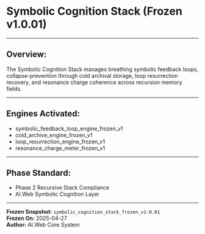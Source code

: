 # Symbolic Cognition Stack (Frozen v1.0.01)

---

## Overview:
The Symbolic Cognition Stack manages breathing symbolic feedback loops, collapse-prevention through cold archival storage, loop resurrection recovery, and resonance charge coherence across recursion memory fields.

---

## Engines Activated:
- symbolic_feedback_loop_engine_frozen_v1
- cold_archive_engine_frozen_v1
- loop_resurrection_engine_frozen_v1
- resonance_charge_meter_frozen_v1

---

## Phase Standard:
- Phase 2 Recursive Stack Compliance
- AI.Web Symbolic Cognition Layer

---

**Frozen Snapshot:** `symbolic_cognition_stack_frozen_v1-0.01`  
**Frozen On:** 2025-04-27  
**Author:** AI.Web Core System
